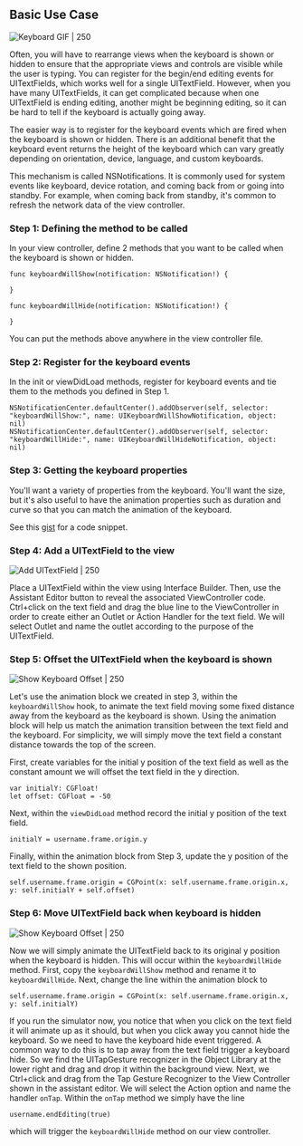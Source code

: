 
## Basic Use Case
![Keyboard GIF | 250](http://i.imgur.com/bQsqmhT.gif)

Often, you will have to rearrange views when the keyboard is shown or hidden to ensure that the appropriate views and controls are visible while the user is typing. You can register for the begin/end editing events for UITextFields, which works well for a single UITextField. However, when you have many UITextFields, it can get complicated because when one UITextField is ending editing, another might be beginning editing, so it can be hard to tell if the keyboard is actually going away.

The easier way is to register for the keyboard events which are fired when the keyboard is shown or hidden. There is an additional benefit that the keyboard event returns the height of the keyboard which can vary greatly depending on orientation, device, language, and custom keyboards.

This mechanism is called NSNotifications. It is commonly used for system events like keyboard, device rotation, and coming back from or going into standby. For example, when coming back from standby, it's common to refresh the network data of the view controller.

### Step 1: Defining the method to be called

In your view controller, define 2 methods that you want to be called when the keyboard is shown or hidden.

```
func keyboardWillShow(notification: NSNotification!) {
        
}

func keyboardWillHide(notification: NSNotification!) {
        
}

```

You can put the methods above anywhere in the view controller file.

### Step 2: Register for the keyboard events

In the init or viewDidLoad methods, register for keyboard events and tie them to the methods you defined in Step 1.

```
NSNotificationCenter.defaultCenter().addObserver(self, selector: "keyboardWillShow:", name: UIKeyboardWillShowNotification, object: nil)
NSNotificationCenter.defaultCenter().addObserver(self, selector: "keyboardWillHide:", name: UIKeyboardWillHideNotification, object: nil)

```

### Step 3: Getting the keyboard properties

You'll want a variety of properties from the keyboard. You'll want the size, but it's also useful to have the animation properties such as duration and curve so that you can match the animation of the keyboard.

See this [gist](https://gist.github.com/timothy1ee/bce97b123cfd90b83971) for a code snippet.

### Step 4: Add a UITextField to the view

![Add UITextField | 250](http://i.imgur.com/HL1Ekq3.gif)

Place a UITextField within the view using Interface Builder. Then, use the Assistant Editor button to reveal the associated ViewController code. Ctrl+click on the text field and drag the blue line to the ViewController in order to create either an Outlet or Action Handler for the text field. We will select Outlet and name the outlet according to the purpose of the UITextField.

### Step 5: Offset the UITextField when the keyboard is shown

![Show Keyboard Offset | 250](http://i.imgur.com/Bjiect2.gif)

Let's use the animation block we created in step 3, within the ```keyboardWillShow``` hook, to animate the text field moving some fixed distance away from the keyboard as the keyboard is shown. Using the animation block will help us match the animation transition between the text field and the keyboard. For simplicity, we will simply move the text field a constant distance towards the top of the screen.

First, create variables for the initial y position of the text field as well as the constant amount we will offset the text field in the y direction.

```
var initialY: CGFloat!
let offset: CGFloat = -50
```

Next, within the ```viewDidLoad``` method record the initial y position of the text field.
```
initialY = username.frame.origin.y
```

 Finally, within the animation block from Step 3, update the y position of the text field to the shown position.
```
self.username.frame.origin = CGPoint(x: self.username.frame.origin.x, y: self.initialY + self.offset)
```

### Step 6: Move UITextField back when keyboard is hidden

![Show Keyboard Offset | 250](http://i.imgur.com/Bjiect2.gif)

Now we will simply animate the UITextField back to its original y position when the keyboard is hidden. This will occur within the ```keyboardWillHide``` method. First, copy the ```keyboardWillShow``` method and rename it to ```keyboardWillHide```.  Next, change the line within the animation block to
```
self.username.frame.origin = CGPoint(x: self.username.frame.origin.x, y: self.initialY) 
```

If you run the simulator now, you notice that when you click on the text field it will animate up as it should, but when you click away you cannot hide the keyboard. So we need to have the keyboard hide event triggered. A common way to do this is to tap away from the text field trigger a keyboard hide. So we find the UITapGesture recognizer in the Object Library at the lower right and drag and drop it within the background view. Next, we Ctrl+click and drag from the Tap Gesture Recognizer to the View Controller shown in the assistant editor. We will select the Action option and name the handler ```onTap```. Within the ```onTap``` method we simply have the line
```
username.endEditing(true)
```
which will trigger the ```keyboardWillHide``` method on our view controller.

